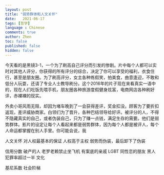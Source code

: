 ```yaml
---
layout: post
title: "弱势群体和人文关怀"
date:   2021-06-17
tags: [哲学]
language : Chinese
comments: true
author: Zhen
toc: false
published: false
hidden: false
---
```

今天看的是黑镜3-1，一个为了刷高自己评分而引发的惨剧。片中每个人都可以实时对其他人评分，你获得的所有评分的综合，决定了你可以享受的福利，衣食住行，甚至是朋友圈。为了刷高评分，女主各种练假笑，拍美食，曲意逢迎，不敢和低分人玩耍，还请了专业人士教导刷分。这个2016年的片子现在来看真实一语中的，现在人们吃饭先喂手机，朋友圈各种旅游度假健身炫富，电商网店各种刷好评，赤裸裸的现实。

外卖小哥风雨无阻，却因为堵车晚到了一会获得差评，奖金扣没。顾客为了要折扣返现，差评威胁商家。白领们为了晋升，各种巴结领导给好评。被评分的人，不得不隐藏真实的自己，或者伪装自己，只为了赚一点钱，满足生存的需要。他们是弱势群体。影片的设定让每个人看起来都是弱势群体，因为每个人都是被评人，每个人命运都掌握在别人手里。你可能会说，我


人文关怀 对人权最基本的保证 人权高于主权
弱势而伪装，最后卸下了伪装



信用分数 破产的人 老罗老赖禁止坐飞机 
有案底的亲戚
LGBT 同性恋的朋友
黑人 犯罪率超过一半 文化

基尼系数 社会阶梯


<!--stackedit_data:
eyJoaXN0b3J5IjpbLTE1NDc3Mzg5NjYsLTE0NjQyNTAwMTBdfQ
==
-->